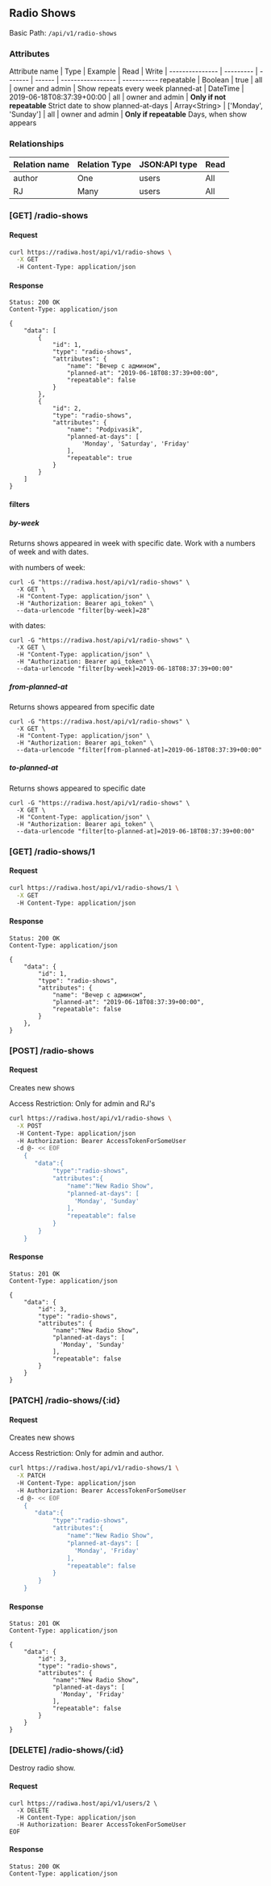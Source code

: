 ## Radio Shows

Basic Path: `/api/v1/radio-shows`

### Attributes

Attribute name  | Type     | Example  | Read  | Write           |
--------------- | --------- | ------- | ------ | ----------------- | -----------
repeatable      | Boolean  | true     | all   | owner and admin | Show repeats every week
planned-at      | DateTime | 2019-06-18T08:37:39+00:00 | all | owner and admin | **Only if not repeatable** Strict date to show
planned-at-days | Array\<String> | ['Monday', 'Sunday'] | all | owner and admin | **Only if repeatable** Days, when show appears

### Relationships

Relation name | Relation Type | JSON:API type | Read
------------- | ------------- | ------------- | ------
author        | One           | users         | All
RJ            | Many          | users         | All

### [GET] /radio-shows

#### Request

```bash
curl https://radiwa.host/api/v1/radio-shows \
  -X GET
  -H Content-Type: application/json
```

#### Response

```
Status: 200 OK
Content-Type: application/json

{
    "data": [
        {
            "id": 1,
            "type": "radio-shows",
            "attributes": {
                "name": "Вечер с админом",
                "planned-at": "2019-06-18T08:37:39+00:00",
                "repeatable": false
            }
        },
        {
            "id": 2,
            "type": "radio-shows",
            "attributes": {
                "name": "Podpivasik",
                "planned-at-days": [
                    'Monday', 'Saturday', 'Friday'
                ],
                "repeatable": true
            }
        }
    ]
}
```

#### filters

##### by-week

Returns shows appeared in week with specific date. Work with a numbers of week and with dates.

with numbers of week:

```
curl -G "https://radiwa.host/api/v1/radio-shows" \
  -X GET \
  -H "Content-Type: application/json" \
  -H "Authorization: Bearer api_token" \
  --data-urlencode "filter[by-week]=28"
```

with dates:

```
curl -G "https://radiwa.host/api/v1/radio-shows" \
  -X GET \
  -H "Content-Type: application/json" \
  -H "Authorization: Bearer api_token" \
  --data-urlencode "filter[by-week]=2019-06-18T08:37:39+00:00"
```

##### from-planned-at

Returns shows appeared from specific date

```
curl -G "https://radiwa.host/api/v1/radio-shows" \
  -X GET \
  -H "Content-Type: application/json" \
  -H "Authorization: Bearer api_token" \
  --data-urlencode "filter[from-planned-at]=2019-06-18T08:37:39+00:00"
```

##### to-planned-at

Returns shows appeared to specific date

```
curl -G "https://radiwa.host/api/v1/radio-shows" \
  -X GET \
  -H "Content-Type: application/json" \
  -H "Authorization: Bearer api_token" \
  --data-urlencode "filter[to-planned-at]=2019-06-18T08:37:39+00:00"
```

### [GET] /radio-shows/1

#### Request

```bash
curl https://radiwa.host/api/v1/radio-shows/1 \
  -X GET
  -H Content-Type: application/json
```

#### Response

```
Status: 200 OK
Content-Type: application/json

{
    "data": {
        "id": 1,
        "type": "radio-shows",
        "attributes": {
            "name": "Вечер с админом",
            "planned-at": "2019-06-18T08:37:39+00:00",
            "repeatable": false
        }
    },
}
```

### [POST] /radio-shows

#### Request

Creates new shows

Access Restriction: Only for admin and RJ's

```bash
curl https://radiwa.host/api/v1/radio-shows \
  -X POST
  -H Content-Type: application/json
  -H Authorization: Bearer AccessTokenForSomeUser
  -d @- << EOF
    {
       "data":{
            "type":"radio-shows",
            "attributes":{
                "name":"New Radio Show",
                "planned-at-days": [
                  'Monday', 'Sunday'
                ],
                "repeatable": false
            }
        }
    }
```

#### Response

```
Status: 201 OK
Content-Type: application/json

{
    "data": {
        "id": 3,
        "type": "radio-shows",
        "attributes": {
            "name":"New Radio Show",
            "planned-at-days": [
              'Monday', 'Sunday'
            ],
            "repeatable": false
        }
    }
}
```

### [PATCH] /radio-shows/{:id}

#### Request

Creates new shows

Access Restriction: Only for admin and author.

```bash
curl https://radiwa.host/api/v1/radio-shows/1 \
  -X PATCH
  -H Content-Type: application/json
  -H Authorization: Bearer AccessTokenForSomeUser
  -d @- << EOF
    {
       "data":{
            "type":"radio-shows",
            "attributes":{
                "name":"New Radio Show",
                "planned-at-days": [
                  'Monday', 'Friday'
                ],
                "repeatable": false
            }
        }
    }
```

#### Response

```
Status: 201 OK
Content-Type: application/json

{
    "data": {
        "id": 3,
        "type": "radio-shows",
        "attributes": {
            "name":"New Radio Show",
            "planned-at-days": [
              'Monday', 'Friday'
            ],
            "repeatable": false
        }
    }
}
```

### [DELETE] /radio-shows/{:id}

Destroy radio show.

#### Request

```
curl https://radiwa.host/api/v1/users/2 \
  -X DELETE
  -H Content-Type: application/json
  -H Authorization: Bearer AccessTokenForSomeUser
EOF
```

#### Response

```
Status: 200 OK
Content-Type: application/json
```